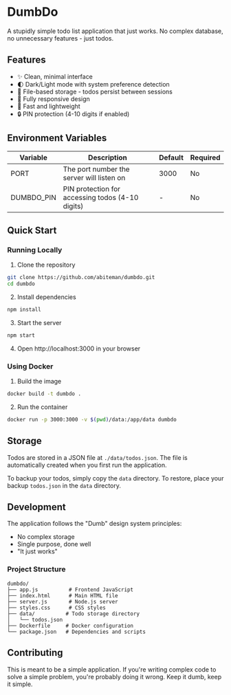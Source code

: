 # DumbDo

A stupidly simple todo list application that just works. No complex database, no unnecessary features - just todos.

## Features

- ✨ Clean, minimal interface
- 🌓 Dark/Light mode with system preference detection
- 💾 File-based storage - todos persist between sessions
- 📱 Fully responsive design
- 🚀 Fast and lightweight
- 🔒 PIN protection (4-10 digits if enabled)

## Environment Variables

| Variable | Description | Default | Required |
|----------|-------------|---------|----------|
| PORT | The port number the server will listen on | 3000 | No |
| DUMBDO_PIN | PIN protection for accessing todos (4-10 digits) | - | No |

## Quick Start

### Running Locally

1. Clone the repository
```bash
git clone https://github.com/abiteman/dumbdo.git
cd dumbdo
```

2. Install dependencies
```bash
npm install
```

3. Start the server
```bash
npm start
```

4. Open http://localhost:3000 in your browser

### Using Docker

1. Build the image
```bash
docker build -t dumbdo .
```

2. Run the container
```bash
docker run -p 3000:3000 -v $(pwd)/data:/app/data dumbdo
```

## Storage

Todos are stored in a JSON file at `./data/todos.json`. The file is automatically created when you first run the application. 

To backup your todos, simply copy the `data` directory. To restore, place your backup `todos.json` in the `data` directory.

## Development

The application follows the "Dumb" design system principles:

- No complex storage
- Single purpose, done well
- "It just works"

### Project Structure

```
dumbdo/
├── app.js          # Frontend JavaScript
├── index.html      # Main HTML file
├── server.js       # Node.js server
├── styles.css      # CSS styles
├── data/          # Todo storage directory
│   └── todos.json
├── Dockerfile     # Docker configuration
└── package.json   # Dependencies and scripts
```

## Contributing

This is meant to be a simple application. If you're writing complex code to solve a simple problem, you're probably doing it wrong. Keep it dumb, keep it simple. 
